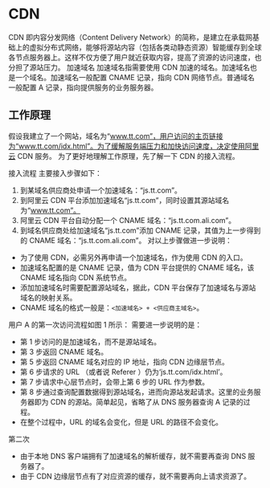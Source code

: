 # CDN

CDN 即内容分发网络（Content Delivery Network）的简称，是建立在承载网基础上的虚拟分布式网络，能够将源站内容（包括各类动静态资源）智能缓存到全球各节点服务器上。这样不仅方便了用户就近获取内容，提高了资源的访问速度，也分担了源站压力。
加速域名
加速域名指需要使用 CDN 加速的域名。加速域名也是一个域名。加速域名一般配置 CNAME 记录，指向 CDN 网络节点。普通域名一般配置 A 记录，指向提供服务的业务服务器。

## 工作原理

假设我建立了一个网站，域名为“www.tt.com”，用户访问的主页链接为“www.tt.com/idx.html”。为了缓解服务端压力和加快访问速度，决定使用阿里云 CDN 服务。
为了更好地理解工作原理，先了解一下 CDN 的接入流程。

接入流程
主要接入步骤如下：

1. 到某域名供应商处申请一个加速域名：“js.tt.com”。
2. 到阿里云 CDN 平台添加加速域名“js.tt.com”，同时设置其源站域名为“www.tt.com”。
3. 阿里云 CDN 平台自动分配一个 CNAME 域名：“js.tt.com.ali.com”。
4. 到域名供应商处给加速域名“js.tt.com”添加 CNAME 记录，其值为上一步得到的 CNAME 域名：“js.tt.com.ali.com”。
   对以上步骤做进一步说明：

- 为了使用 CDN，必需另外再申请一个加速域名，作为使用 CDN 的入口。
- 加速域名配置的是 CNAME 记录，值为 CDN 平台提供的 CNAME 域名，该 CNAME 域名指向 CDN 系统节点。
- 添加加速域名时需要配置源站域名，据此，CDN 平台保存了加速域名与源站域名的映射关系。
- CNAME 域名的格式一般是：`<加速域名> + <供应商主域名>`。

用户 A 的第一次访问流程如图 1 所示：
需要进一步说明的是：

- 第 1 步访问的是加速域名，而不是源站域名。
- 第 3 步返回 CNAME 域名。
- 第 5 步返回 CNAME 域名对应的 IP 地址，指向 CDN 边缘层节点。
- 第 6 步请求的 URL （或者说 Referer ）仍为‘js.tt.com/idx.html’。
- 第 7 步请求中心层节点时，会带上第 6 步的 URL 作为参数。
- 第 8 步通过查询配置数据得到源站域名，进而向源站发起请求。这里的业务服务器即为 CDN 的源站。简单起见，省略了从 DNS 服务器查询 A 记录的过程。
- 在整个过程中，URL 的域名会变化，但是 URL 的路径不会变化。

第二次

- 由于本地 DNS 客户端拥有了加速域名的解析缓存，就不需要再查询 DNS 服务器了。
- 由于 CDN 边缘层节点有了对应资源的缓存，就不需要再向上请求资源了。
